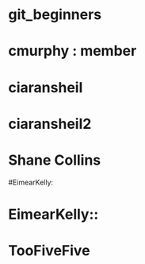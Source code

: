 # git_beginners
 # cmurphy : member
 # ciaransheil
# ciaransheil2
# Shane Collins
#EimearKelly:
# EimearKelly::
# TooFiveFive
